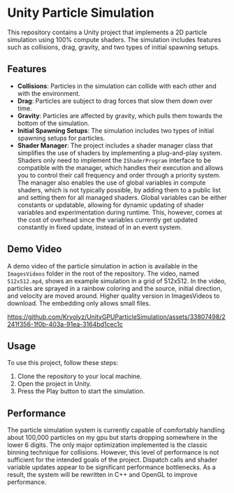 # Unity Particle Simulation

This repository contains a Unity project that implements a 2D particle simulation using 100% compute shaders. The simulation includes features such as collisions, drag, gravity, and two types of initial spawning setups.

## Features

- **Collisions**: Particles in the simulation can collide with each other and with the environment.
- **Drag**: Particles are subject to drag forces that slow them down over time.
- **Gravity**: Particles are affected by gravity, which pulls them towards the bottom of the simulation.
- **Initial Spawning Setups**: The simulation includes two types of initial spawning setups for particles.
- **Shader Manager**: The project includes a shader manager class that simplifies the use of shaders by implementing a plug-and-play system. Shaders only need to implement the `IShaderProgram` interface to be compatible with the manager, which handles their execution and allows you to control their call frequency and order through a priority system. The manager also enables the use of global variables in compute shaders, which is not typically possible, by adding them to a public list and setting them for all managed shaders. Global variables can be either constants or updatable, allowing for dynamic updating of shader variables and experimentation during runtime. This, however, comes at the cost of overhead since the variables currently get updated constantly in fixed update, instead of in an event system.

## Demo Video

A demo video of the particle simulation in action is available in the `ImagesVideos` folder in the root of the repository. The video, named `512x512.mp4`, shows an example simulation in a grid of 512x512. In the video, particles are sprayed in a rainbow coloring and the source, initial direction, and velocity are moved around. 
Higher quality version in ImagesVideos to download. The embedding only allows small files.

https://github.com/Kryolyz/UnityGPUParticleSimulation/assets/33807498/2241f356-1f0b-403a-91ea-3164bd1cec1c



## Usage

To use this project, follow these steps:

1. Clone the repository to your local machine.
2. Open the project in Unity.
3. Press the Play button to start the simulation.

## Performance

The particle simulation system is currently capable of comfortably handling about 100,000 particles on my gpu but starts dropping somewhere in the lower 6 digits. The only major optimization implemented is the classic binning technique for collisions. However, this level of performance is not sufficient for the intended goals of the project. Dispatch calls and shader variable updates appear to be significant performance bottlenecks. As a result, the system will be rewritten in C++ and OpenGL to improve performance.
